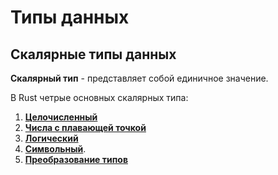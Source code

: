 # Типы данных
 
## Скалярные типы данных 

**Скалярный тип** - представляет собой единичное значение.

В Rust четрые основных скалярных типа: 
1. [**Целочисленный**](./integer.md)
2. [**Числа с плавающей точкой**](./float.md)
3. [**Логический**](./bool.md)
4. [**Символьный**](./char.md).
5. [**Преобразование типов**](./type_conversion.md)